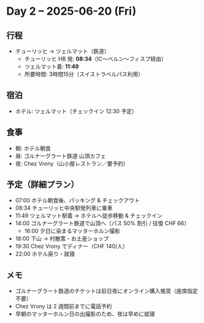 # Day 2 – 2025-06-20 (Fri)

## 行程
- チューリッヒ → ツェルマット（鉄道）
  - チューリッヒ HB 発: **08:34**（IC〜ベルン〜フィスプ経由）
  - ツェルマット着: **11:49**
  - 所要時間: 3時間15分（スイストラベルパス利用）

## 宿泊
- ホテル: ツェルマット（チェックイン 12:30 予定）

## 食事
- 朝: ホテル朝食
- 昼: ゴルナーグラート鉄道 山頂カフェ
- 夜: Chez Vrony（山小屋レストラン／要予約）

## 予定（詳細プラン）
- 07:00 ホテル朝食後、パッキング & チェックアウト
- 08:34 チューリッヒ中央駅発列車に乗車
- 11:49 ツェルマット駅着 → ホテルへ徒歩移動 & チェックイン
- 14:00 ゴルナーグラート鉄道で山頂へ（パス 50% 割引 / 往復 CHF 66）
  - 16:00 夕日に染まるマッターホルン撮影
- 18:00 下山 → 村散策・お土産ショップ
- 19:30 Chez Vrony でディナー（CHF 140/人）
- 22:00 ホテル戻り・就寝

## メモ
- ゴルナーグラート鉄道のチケットは前日夜にオンライン購入推奨（座席指定不要）
- Chez Vrony は 2 週間前までに電話予約
- 早朝のマッターホルン日の出撮影のため、夜は早めに就寝 